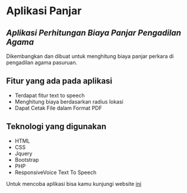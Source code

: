 # Aplikasi Panjar
## _Aplikasi Perhitungan Biaya Panjar Pengadilan Agama_



Dikembangkan dan dibuat untuk menghitung biaya panjar perkara di pengadilan agama pasuruan. 
## Fitur yang ada pada aplikasi
- Terdapat fitur text to speech 
- Menghitung biaya berdasarkan radius lokasi
- Dapat Cetak File dalam Format PDF

## Teknologi yang digunakan
- HTML
- CSS
- Jquery
- Bootstrap
- PHP
- ResponsiveVoice Text To Speech

Untuk mencoba aplikasi bisa kamu kunjungi website <a href="https://sipanjoel.pa-pasuruan.go.id/"> ini </a> 

